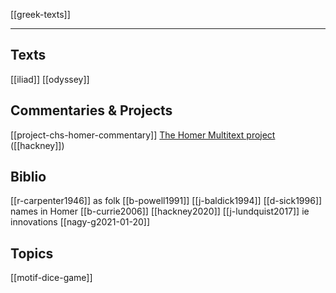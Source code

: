 [[greek-texts]]

---


## Texts
[[iliad]]
[[odyssey]]

## Commentaries & Projects
[[project-chs-homer-commentary]]
[The Homer Multitext project](https://www.homermultitext.org/) ([[hackney]])

## Biblio
[[r-carpenter1946]] as folk
[[b-powell1991]]
[[j-baldick1994]]
[[d-sick1996]] names in Homer
[[b-currie2006]]
[[hackney2020]]
[[j-lundquist2017]] ie innovations
[[nagy-g2021-01-20]]

## Topics
[[motif-dice-game]]
